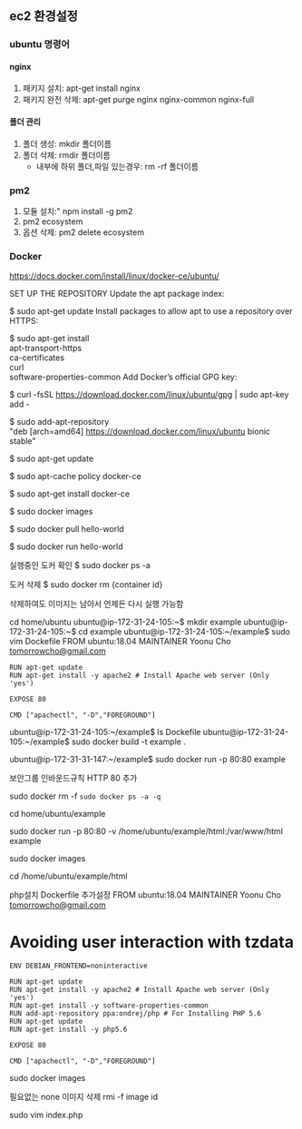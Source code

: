 ## **ec2 환경설정**

### **ubuntu 명령어**

#### nginx

1. 패키지 설치: apt-get install nginx
2. 패키지 완전 삭제: apt-get purge nginx nginx-common nginx-full

#### 폴더 관리

1. 폴더 생성: mkdir 폴더이름
2. 폴더 삭제: rmdir 폴더이름
    - 내부에 하위 폴더,파일 있는경우: rm -rf 폴더이름

### pm2

1. 모듈 설치:" npm install -g pm2
2. pm2 ecosystem
3. 옵션 삭제: pm2 delete ecosystem

### Docker
https://docs.docker.com/install/linux/docker-ce/ubuntu/

SET UP THE REPOSITORY
Update the apt package index:

$ sudo apt-get update
Install packages to allow apt to use a repository over HTTPS:

$ sudo apt-get install \
    apt-transport-https \
    ca-certificates \
    curl \
    software-properties-common
Add Docker’s official GPG key:

$ curl -fsSL https://download.docker.com/linux/ubuntu/gpg | sudo apt-key add -

$ sudo add-apt-repository \
   "deb [arch=amd64] https://download.docker.com/linux/ubuntu bionic stable"
   
$ sudo apt-get update

$ sudo apt-cache policy docker-ce

$ sudo apt-get install docker-ce 

$ sudo docker images

$  sudo docker pull hello-world

$ sudo docker run hello-world

실행중인 도커 확인
$ sudo docker ps -a

도커 삭제
$ sudo docker rm {container id}

삭제하여도 이미지는 남아서 언제든 다시 실행 가능함

cd home/ubuntu
ubuntu@ip-172-31-24-105:~$ mkdir example
ubuntu@ip-172-31-24-105:~$ cd example
ubuntu@ip-172-31-24-105:~/example$ sudo vim Dockefile
	FROM ubuntu:18.04
	MAINTAINER Yoonu Cho <tomorrowcho@gmail.com>

	RUN apt-get update 
	RUN apt-get install -y apache2 # Install Apache web server (Only 'yes')

	EXPOSE 80

	CMD ["apachectl", "-D","FOREGROUND"]


ubuntu@ip-172-31-24-105:~/example$ ls
Dockefile
ubuntu@ip-172-31-24-105:~/example$ sudo docker build -t example .

ubuntu@ip-172-31-31-147:~/example$ sudo docker run -p 80:80 example

보안그룹 인바운드규칙 HTTP 80 추가

 sudo docker rm -f `sudo docker ps -a -q`

cd home/ubuntu/example

sudo docker run -p 80:80 -v /home/ubuntu/example/html:/var/www/html example

 sudo docker images

cd /home/ubuntu/example/html

php설치 Dockerfile 추가설정
FROM ubuntu:18.04
MAINTAINER Yoonu Cho <tomorrowcho@gmail.com>

# Avoiding user interaction with tzdata
	ENV DEBIAN_FRONTEND=noninteractive

	RUN apt-get update 
	RUN apt-get install -y apache2 # Install Apache web server (Only 'yes')
	RUN apt-get install -y software-properties-common
	RUN add-apt-repository ppa:ondrej/php # For Installing PHP 5.6
	RUN apt-get update
	RUN apt-get install -y php5.6

	EXPOSE 80

	CMD ["apachectl", "-D","FOREGROUND"]

sudo docker images

필요없는 none 이미지 삭제
rmi -f image id

 sudo vim index.php






